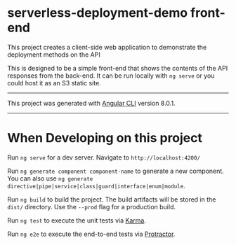# serverless-deployment-demo front-end
This project creates a client-side web application to demonstrate the deployment methods on the API

This is designed to be a simple front-end that shows the contents of the API responses from the back-end.
It can be run locally with `ng serve` or you could host it as an S3 static site.

---

This project was generated with [Angular CLI](https://github.com/angular/angular-cli) version 8.0.1.

---

# When Developing on this project

Run `ng serve` for a dev server. Navigate to `http://localhost:4200/`

Run `ng generate component component-name` to generate a new component. You can also use `ng generate directive|pipe|service|class|guard|interface|enum|module`.

Run `ng build` to build the project. The build artifacts will be stored in the `dist/` directory. Use the `--prod` flag for a production build.

Run `ng test` to execute the unit tests via [Karma](https://karma-runner.github.io).

Run `ng e2e` to execute the end-to-end tests via [Protractor](http://www.protractortest.org/).
